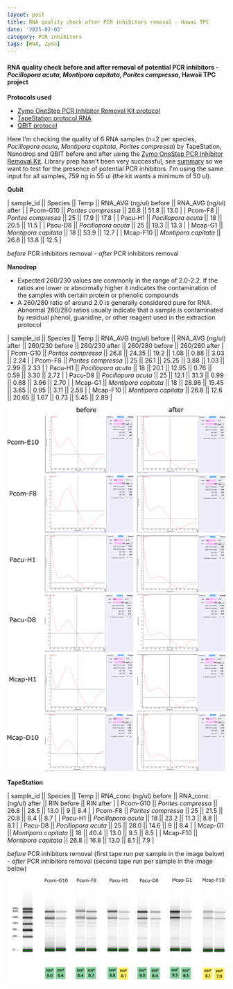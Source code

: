 ```yaml
---
layout: post
title: RNA quality check after PCR inhibitors removal - Hawai TPC
date: '2025-02-05'
category: PCR inhibitors
tags: [RNA, Zymo]
---
```


#### RNA quality check before and after removal of potential PCR inhibitors - _Pocillopora acuta_, _Montipora capitata_, _Porites compressa_, Hawaii TPC project

**Protocols used**
- [Zymo OneStep PCR Inhibitor Removal Kit protocol](https://github.com/FScucchia-LabNotebooks/FScucchia_Putnam_Lab_Notebook/blob/master/protocols/d6031_onestep_pcr_inhibitor_removal_kit.pdf)
- [TapeStation protocol RNA](https://github.com/meschedl/MESPutnam_Open_Lab_Notebook/blob/master/_posts/2019-03-07-RNA-TapeStation-Protocol.md)
- [QBIT protocol](https://github.com/meschedl/MESPutnam_Open_Lab_Notebook/blob/master/_posts/2019-03-08-Qubit-Protocol.md)

Here I'm checking the quality of 6 RNA samples (n=2 per species, _Pocillopora acuta_, _Montipora capitata_, _Porites compressa_) by TapeStation, Nanodrop and QBIT before and after using the [Zymo OneStep PCR Inhibitor Removal Kit](https://www.zymoresearch.com/collections/onestep-pcr-inhibitor-removal-kits/products/onestep-pcr-inhibitor-removal-new-kit). Library prep hasn't been very successful, see [summary](https://fscucchia-labnotebooks.github.io/FScucchia_Putnam_Lab_Notebook/DNA-RNA-Hawaii-TPCA-Summary/) so we want to test for the presence of potential PCR inhibitors.
I'm using the same input for all samples, 759 ng in 55 ul (the kit wants a minimum of 50 ul).

**Qubit**

| sample_id  ||     Species       || Temp   ||  RNA_AVG (ng/ul) before || RNA_AVG (ng/ul) after |
| Pcom-G10   || *Porites compressa*  || 26.8   || 51.8    ||   13.0       |
| Pcom-F8   || *Porites compressa* || 25     ||   17.9  ||    17.8       |
| Pacu-H1   || *Pocillopora acuta*  ||  18   || 20.5  ||      11.5       |
| Pacu-D8   || *Pocillopora acuta* ||  25   ||  19.3  ||     13.3       |
| Mcap-G1   || *Montipora capitata*  ||  18  || 53.9 ||     12.7      |
| Mcap-F10  || *Montipora capitata* ||  26.8  ||  13.8  ||    12.5     |

*before* PCR inhibitors removal - *after* PCR inhibitors removal


**Nanodrop**
- Expected 260/230 values are commonly in the range of 2.0-2.2. If the ratios are lower or abnormally higher it indicates the contamination of the samples with certain protein or phenolic compounds 
- A 260/280 ratio of around 2.0 is generally considered pure for RNA. Abnormal 260/280 ratios usually indicate that a sample is contaminated by residual phenol, guanidine, or other reagent used in the extraction protocol

| sample_id  ||  Species  || Temp  ||  RNA_AVG (ng/ul) before || RNA_AVG (ng/ul) after || 260/230 before || 260/230 after || 260/280 before || 260/280 after |
| Pcom-G10   || *Porites compressa*  || 26.8   || 24.35    ||    19.2      ||     1.08        ||  0.88 || 3.03    ||   2.24     |
| Pcom-F8   || *Porites compressa* || 25     || 26.1    ||    25.25       ||         3.88      || 1.03 || 2.99    ||   2.33     |
| Pacu-H1   || *Pocillopora acuta*  ||  18   ||  20.1  ||    12.95        ||  0.76     || 0.59 || 3.30    ||   2.72     |
| Pacu-D8   || *Pocillopora acuta* ||  25   || 12.1   ||    31.3        ||    0.99    || 0.68 || 3.96   ||   2.70     |
| Mcap-G1   || *Montipora capitata*  ||  18  || 28.96  ||  15.45         ||    3.65   || 0.95 || 3.11   ||   2.58     |
| Mcap-F10  || *Montipora capitata* ||  26.8  || 12.6   ||  20.65       ||    1.67   || 0.73 || 5.45   ||   2.89     |

![Nanodrop_RNA_PCRinhibitors.png](https://github.com/FScucchia-LabNotebooks/FScucchia_Putnam_Lab_Notebook/blob/master/images/Nanodrop_RNA_PCRinhibitors.png?raw=true)

**TapeStation**

| sample_id  ||  Species  || Temp  ||  RNA_conc (ng/ul) before || RNA_conc (ng/ul) after || RIN before || RIN after |
| Pcom-G10   || *Porites compressa*  || 26.8   || 28.5    ||  13.0        ||    9         ||    8.4       |
| Pcom-F8   || *Porites compressa* || 25     ||  21.5   ||   20.8        ||     8.4       ||    8.7    |
| Pacu-H1   || *Pocillopora acuta*  ||  18   ||  23.2  ||    11.3         ||    8.8        ||   8.1            |
| Pacu-D8   || *Pocillopora acuta* ||  25   ||  28.0  ||     14.6       ||     9        ||      8.4          |
| Mcap-G1   || *Montipora capitata*  ||  18  || 40.4   ||    13.0       ||     9.5        ||      8.5           |
| Mcap-F10  || *Montipora capitata* ||  26.8  ||  16.8  ||   13.0      ||      8.1        ||      7.9            |

*before* PCR inhibitors removal (first tape run per sample in the image below) - *after* PCR inhibitors removal (second tape run per sample in the image below)

![TapeStation_RNA_PCRinhibitors.png](https://github.com/FScucchia-LabNotebooks/FScucchia_Putnam_Lab_Notebook/blob/master/images/TapeStation_RNA_PCRinhibitors.png?raw=true)

